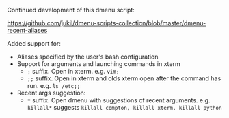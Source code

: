 Continued development of this dmenu script: 

<https://github.com/jukil/dmenu-scripts-collection/blob/master/dmenu-recent-aliases>

Added support for:

- Aliases specified by the user's bash configuration
- Support for arguments and launching commands in xterm
    - `;` suffix. Open in xterm. e.g. `vim;`
    - `;;` suffix. Open in xterm and olds xterm open after the command has run. e.g. `ls /etc;;`
- Recent args suggestion:
    - `*` suffix. Open dmenu with suggestions of recent arguments. e.g. `killall*` suggests `killall compton, killall xterm, killall python`
